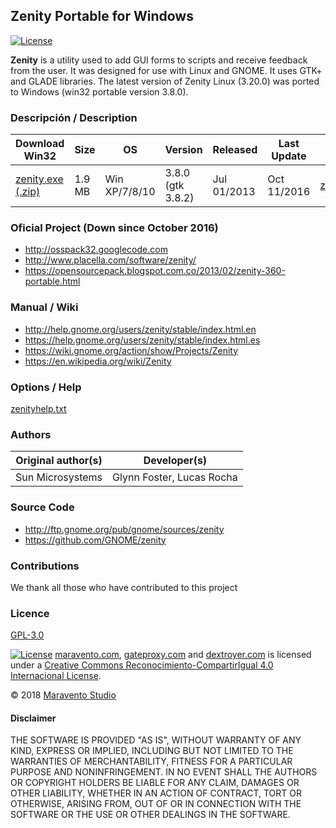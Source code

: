 ## Zenity Portable for Windows

[![License](https://img.shields.io/badge/License-GPLv3-blue.svg)](https://www.gnu.org/licenses/gpl.txt)

**Zenity** is a utility used to add GUI forms to scripts and receive feedback from the user. It was designed for use with Linux and GNOME. It uses GTK+ and GLADE libraries. The latest version of Zenity Linux (3.20.0) was ported to Windows (win32 portable version 3.8.0).

### Descripción / Description

|Download Win32|Size|OS|Version|Released|Last Update|MD5|
|--------------|----|--|-------|--------|-----------|---|
|[zenity.exe (.zip)](https://github.com/maravento/winzenity/raw/master/zenity.zip)|1.9 MB|Win XP/7/8/10|3.8.0 (gtk 3.8.2)|Jul 01/2013|Oct 11/2016|[zenity.md5](https://github.com/maravento/winzenity/raw/master/zenity.md5)|

### Oficial Project (Down since October 2016)

* http://osspack32.googlecode.com
* http://www.placella.com/software/zenity/
* https://opensourcepack.blogspot.com.co/2013/02/zenity-360-portable.html

### Manual / Wiki

* http://help.gnome.org/users/zenity/stable/index.html.en
* https://help.gnome.org/users/zenity/stable/index.html.es
* https://wiki.gnome.org/action/show/Projects/Zenity
* https://en.wikipedia.org/wiki/Zenity

### Options / Help

[zenityhelp.txt](https://github.com/maravento/winzenity/raw/master/zenityhelp.txt)

### Authors

| Original author(s) | Developer(s) |
|------------------|------------|
| Sun Microsystems |Glynn Foster, Lucas Rocha |

### Source Code

* http://ftp.gnome.org/pub/gnome/sources/zenity
* https://github.com/GNOME/zenity

### Contributions

We thank all those who have contributed to this project

### Licence

[GPL-3.0](https://www.gnu.org/licenses/gpl-3.0.en.html)

[![License](https://licensebuttons.net/l/by-sa/4.0/88x31.png)](http://creativecommons.org/licenses/by-sa/4.0/)
[maravento.com](http://www.maravento.com), [gateproxy.com](http://www.gateproxy.com) and [dextroyer.com](http://www.dextroyer.com) is licensed under a [Creative Commons Reconocimiento-CompartirIgual 4.0 Internacional License](http://creativecommons.org/licenses/by-sa/4.0/).

© 2018 [Maravento Studio](http://www.maravento.com)

#### Disclaimer

THE SOFTWARE IS PROVIDED "AS IS", WITHOUT WARRANTY OF ANY KIND, EXPRESS OR IMPLIED, INCLUDING BUT NOT LIMITED TO THE WARRANTIES OF MERCHANTABILITY, FITNESS FOR A PARTICULAR PURPOSE AND NONINFRINGEMENT. IN NO EVENT SHALL THE AUTHORS OR COPYRIGHT HOLDERS BE LIABLE FOR ANY CLAIM, DAMAGES OR OTHER LIABILITY, WHETHER IN AN ACTION OF CONTRACT, TORT OR OTHERWISE, ARISING FROM, OUT OF OR IN CONNECTION WITH THE SOFTWARE OR THE USE OR OTHER DEALINGS IN THE SOFTWARE.
